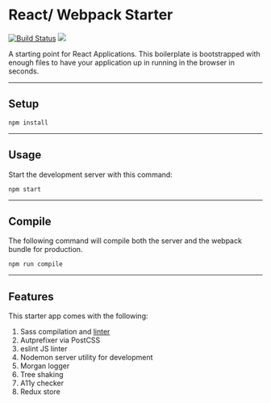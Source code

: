 

# React/ Webpack Starter
[![Build Status](https://travis-ci.org/davidicus/react-app-starter.svg?branch=master)](https://travis-ci.org/davidicus/react-app-starter)
<a href="https://zenhub.innovate.ibm.com/setup/download">
  <img src="https://img.shields.io/badge/shipping%20faster%20with%20-zenhub-blue.svg?colorB=5E60BA">
</a>

A starting point for React Applications. This boilerplate is bootstrapped with enough files to have your application up in running in the browser in seconds.

---
## Setup

```
npm install
```
---

## Usage

Start the development server with this command:

```
npm start
```
---

## Compile

The following command will compile both the server and the webpack bundle for production.
```
npm run compile
```
---

## Features

This starter app comes with the following:

1. Sass compilation and [linter](https://github.com/AtomLinter/linter-stylelint)
2. Autprefixer via PostCSS
3. eslint JS linter
4. Nodemon server utility for development
5. Morgan logger
6. Tree shaking
7. A11y checker
8. Redux store
